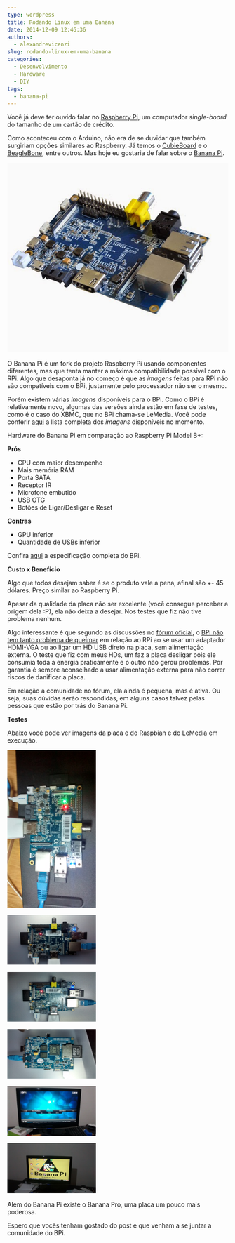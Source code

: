 ```yaml
---
type: wordpress
title: Rodando Linux em uma Banana
date: 2014-12-09 12:46:36
authors:
  - alexandrevicenzi
slug: rodando-linux-em-uma-banana
categories:
  - Desenvolvimento
  - Hardware
  - DIY
tags:
  - banana-pi
---
```


Você já deve ter ouvido falar no <a href="http://www.raspberrypi.org/">Raspberry Pi</a>, um computador <em>single-board</em> do tamanho de um cartão de crédito.

Como aconteceu com o <a>Arduino</a>, não era de se duvidar que também surgiriam opções similares ao Raspberry. Já temos o <a href="http://cubieboard.org/">CubieBoard</a> e o <a href="http://beagleboard.org/bone">BeagleBone</a>, entre outros. Mas hoje eu gostaria de falar sobre o <a href="http://www.bananapi.org/">Banana Pi</a>.

<img src="/images/wp-content/uploads/2014/12/BananaPi-A-45degree.jpg" alt="BPi" />

O Banana Pi é um fork do projeto Raspberry Pi usando componentes diferentes, mas que tenta manter a máxima compatibilidade possível com o RPi. Algo que desaponta já no começo é que as <em>imagens</em> feitas para RPi não são compatíveis com o BPi, justamente pelo processador não ser o mesmo.

Porém existem várias <em>imagens</em> disponíveis para o BPi. Como o BPi é relativamente novo, algumas das versões ainda estão em fase de testes, como é o caso do XBMC, que no BPi chama-se LeMedia. Você pode conferir <a href="http://www.lemaker.org/resources/9-38/image_files.html">aqui</a> a lista completa dos <em>imagens</em> disponíveis no momento.

Hardware do Banana Pi em comparação ao Raspberry Pi Model B+:

<strong>Prós</strong>
<ul>
	<li>CPU com maior desempenho</li>
	<li>Mais memória RAM</li>
	<li>Porta SATA</li>
	<li>Receptor IR</li>
	<li>Microfone embutido</li>
	<li>USB OTG</li>
	<li>Botões de Ligar/Desligar e Reset</li>
</ul>
<strong>Contras</strong>
<ul>
	<li>GPU inferior</li>
	<li>Quantidade de USBs inferior</li>
</ul>
Confira <a href="http://www.bananapi.org/p/product.html">aqui</a> a especificação completa do BPi.

<strong>Custo x Benefício</strong>

Algo que todos desejam saber é se o produto vale a pena, afinal são +- 45 dólares. Preço similar ao Raspberry Pi.

Apesar da qualidade da placa não ser excelente (você consegue perceber a origem dela :P), ela não deixa a desejar. Nos testes que fiz não tive problema nenhum.

Algo interessante é que segundo as discussões no <a href="http://forum.lemaker.org/forum.php">fórum oficial</a>, o <a href="http://forum.lemaker.org/thread-10247-1-1-hdd_turn_off_bpi.html">BPi não tem tanto problema de queimar</a> em relação ao RPi ao se usar um adaptador HDMI-VGA ou ao ligar um HD USB direto na placa, sem alimentação externa. O teste que fiz com meus HDs, um faz a placa desligar pois ele consumia toda a energia praticamente e o outro não gerou problemas. Por garantia é sempre aconselhado a usar alimentação externa para não correr riscos de danificar a placa.

Em relação a comunidade no fórum, ela ainda é pequena, mas é ativa. Ou seja, suas dúvidas serão respondidas, em alguns casos talvez pelas pessoas que estão por trás do Banana Pi.

<strong>Testes</strong>

Abaixo você pode ver imagens da placa e do Raspbian e do LeMedia em execução.

<a href="/images/wp-content/uploads/2014/12/bpi_1.jpg"><img src="/images/wp-content/uploads/2014/12/bpi_1.jpg" alt="BPi" width="40%" height="40%" /></a>

<a href="/images/wp-content/uploads/2014/12/bpi_3.jpg"><img src="/images/wp-content/uploads/2014/12/bpi_3.jpg" alt="BPi" width="40%" height="40%" /></a>

<a href="/images/wp-content/uploads/2014/12/bpi_2.jpg"><img src="/images/wp-content/uploads/2014/12/bpi_2.jpg" alt="BPi" width="40%" height="40%" /></a>

<a href="/images/wp-content/uploads/2014/12/bpi_4.jpg"><img src="/images/wp-content/uploads/2014/12/bpi_4.jpg" alt="BPi" width="40%" height="40%" /></a>

<a href="/images/wp-content/uploads/2014/12/le_media.jpg"><img src="/images/wp-content/uploads/2014/12/le_media.jpg" alt="LeMedia" width="40%" height="40%" /></a>

<a href="/images/wp-content/uploads/2014/12/raspbian.jpg"><img src="/images/wp-content/uploads/2014/12/raspbian.jpg" alt="Raspbian" width="40%" height="40%" /></a>

Além do Banana Pi existe o Banana Pro, uma placa um pouco mais poderosa.

Espero que vocês tenham gostado do post e que venham a se juntar a comunidade do BPi.
